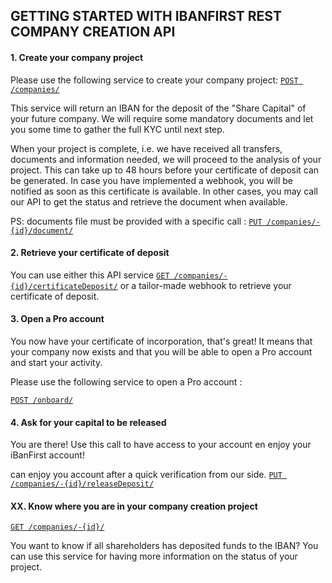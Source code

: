 ## GETTING STARTED WITH IBANFIRST REST COMPANY CREATION API ##

#### 1. Create your company project ####

Please use the following service to create your company project: [`POST /companies/`](/services/companies.md#post_companies)

This service will return an IBAN for the deposit of the "Share Capital" of your future company.
We will require some mandatory documents and let you some time to gather the full KYC until next step.

When your project is complete, i.e. we have received all transfers, documents and information needed, we will proceed to the analysis of your project. This can take up to 48 hours before your certificate of deposit can be generated. In case you have implemented a webhook, you will be notified as soon as this certificate is available. In other cases, you may call our API to get the status and retrieve the document when available.

PS: documents file must be provided with a specific call : [`PUT /companies/-{id}/document/`](/services/companies.md#out_document)

#### 2. Retrieve your certificate of deposit ####

You can use either this API service [`GET /companies/-{id}/certificateDeposit/`](/services/companies.md#getDocuments_certificateIncorporation) or a tailor-made webhook to retrieve your certificate of deposit.

#### 3. 	Open a Pro account  ####

You now have your certificate of incorporation, that's great! It means that your company now exists and that you will be able to open a Pro account and start your activity. 

Please use the following service to open a Pro account :

[`POST /onboard/`](/services/companies.md#post_onboard)

#### 4. 	Ask for your capital to be released  ####

You are there! Use this call to have access to your account en enjoy your iBanFirst account!

can enjoy you account after a quick verification from our side.
 [`PUT /companies/-{id}/releaseDeposit/`](#put_companiesReleaseDeposit)
 

#### XX. Know where you are in your company creation project ####

[`GET /companies/-{id}/`](/services/companies.md#get_companies) 

You want to know if all shareholders has deposited funds to the IBAN? You can use this service for having more information on the status of your project.
